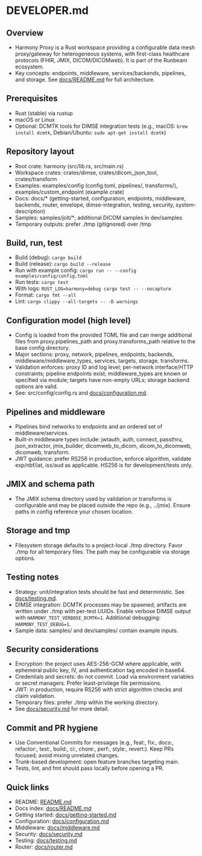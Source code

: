# DEVELOPER.md

## Overview
- Harmony Proxy is a Rust workspace providing a configurable data mesh proxy/gateway for heterogeneous systems, with first-class healthcare protocols (FHIR, JMIX, DICOM/DICOMweb). It is part of the Runbeam ecosystem.
- Key concepts: endpoints, middleware, services/backends, pipelines, and storage. See [docs/README.md](docs/README.md) for full architecture.

## Prerequisites
- Rust (stable) via rustup
- macOS or Linux
- Optional: DCMTK tools for DIMSE integration tests (e.g., macOS: `brew install dcmtk`, Debian/Ubuntu: `sudo apt-get install dcmtk`)

## Repository layout
- Root crate: harmony (src/lib.rs, src/main.rs)
- Workspace crates: crates/dimse, crates/dicom_json_tool, crates/transform
- Examples: examples/config (config.toml, pipelines/, transforms/), examples/custom_endpoint (example crate)
- Docs: docs/* (getting-started, configuration, endpoints, middleware, backends, router, envelope, dimse-integration, testing, security, system-description)
- Samples: samples/jolt/*; additional DICOM samples in dev/samples
- Temporary outputs: prefer ./tmp (gitignored) over /tmp

## Build, run, test
- Build (debug): `cargo build`
- Build (release): `cargo build --release`
- Run with example config: `cargo run -- --config examples/config/config.toml`
- Run tests: `cargo test`
- With logs: `RUST_LOG=harmony=debug cargo test -- --nocapture`
- Format: `cargo fmt --all`
- Lint: `cargo clippy --all-targets -- -D warnings`

## Configuration model (high level)
- Config is loaded from the provided TOML file and can merge additional files from proxy.pipelines_path and proxy.transforms_path relative to the base config directory.
- Major sections: proxy, network, pipelines, endpoints, backends, middleware/middleware_types, services, targets, storage, transforms.
- Validation enforces: proxy ID and log level; per-network interface/HTTP constraints; pipeline endpoints exist; middleware_types are known or specified via module; targets have non-empty URLs; storage backend options are valid.
- See: src/config/config.rs and [docs/configuration.md](docs/configuration.md).

## Pipelines and middleware
- Pipelines bind networks to endpoints and an ordered set of middleware/services.
- Built-in middleware types include: jwtauth, auth, connect, passthru, json_extractor, jmix_builder, dicomweb_to_dicom, dicom_to_dicomweb, dicomweb, transform.
- JWT guidance: prefer RS256 in production, enforce algorithm, validate exp/nbf/iat, iss/aud as applicable. HS256 is for development/tests only.

## JMIX and schema path
- The JMIX schema directory used by validation or transforms is configurable and may be placed outside the repo (e.g., ../jmix). Ensure paths in config reference your chosen location.

## Storage and tmp
- Filesystem storage defaults to a project-local ./tmp directory. Favor ./tmp for all temporary files. The path may be configurable via storage options.

## Testing notes
- Strategy: unit/integration tests should be fast and deterministic. See [docs/testing.md](docs/testing.md).
- DIMSE integration: DCMTK processes may be spawned; artifacts are written under ./tmp with per-test UUIDs. Enable verbose DIMSE output with `HARMONY_TEST_VERBOSE_DCMTK=1`. Additional debugging: `HARMONY_TEST_DEBUG=1`.
- Sample data: samples/ and dev/samples/ contain example inputs.

## Security considerations
- Encryption: the project uses AES-256-GCM where applicable, with ephemeral public key, IV, and authentication tag encoded in base64.
- Credentials and secrets: do not commit. Load via environment variables or secret managers. Prefer least-privilege file permissions.
- JWT: in production, require RS256 with strict algorithm checks and claim validation.
- Temporary files: prefer ./tmp within the working directory.
- See [docs/security.md](docs/security.md) for more detail.

## Commit and PR hygiene
- Use Conventional Commits for messages (e.g., feat:, fix:, docs:, refactor:, test:, build:, ci:, chore:, perf:, style:, revert:). Keep PRs focused; avoid mixing unrelated changes.
- Trunk-based development: open feature branches targeting main.
- Tests, lint, and fmt should pass locally before opening a PR.

## Quick links
- README: [README.md](README.md)
- Docs index: [docs/README.md](docs/README.md)
- Getting started: [docs/getting-started.md](docs/getting-started.md)
- Configuration: [docs/configuration.md](docs/configuration.md)
- Middleware: [docs/middleware.md](docs/middleware.md)
- Security: [docs/security.md](docs/security.md)
- Testing: [docs/testing.md](docs/testing.md)
- Router: [docs/router.md](docs/router.md)

